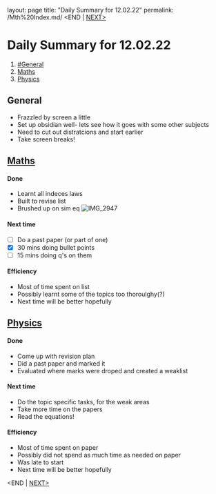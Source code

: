 layout: page
title: "Daily Summary for 12.02.22"
permalink: /Mth%20Index.md/
<END     |     [NEXT>](13.02.22.md)
# Daily Summary for 12.02.22 
1. [#General](#General)
2. [Maths](#Mth%20Index%20)
3. [Physics](#Phy%20Index%20Physics)

## General
* Frazzled by screen a little
* Set up obsidian well- lets see how it goes with some other subjects
* Need to cut out distratcions and start earlier
* Take screen breaks!

## [Maths](Mth%20Index.md)
#### Done
* Learnt all indeces laws
* Built to revise list
* Brushed up on sim eq
![IMG_2947](IMG_2947.jpg) 
#### Next time
- [ ] Do a past paper (or part of one)
- [x] 30 mins doing bullet points
- [ ] 15 mins doing q's on them

#### Efficiency
* Most of time spent on list
* Possibly learnt some of the topics too thoroulghy(?)
* Next time will be better hopefully

## [Physics](Phy%20Index.md)
#### Done
* Come up with revision plan
* Did a past paper and marked it
* Evaluated where marks were droped and created a weaklist
#### Next time
* Do the topic specific tasks, for the weak areas
* Take more time on the papers
* Read the equations!
#### Efficiency
* Most of time spent on paper
* Possibly did not spend as much time as needed on paper
* Was late to start
* Next time will be better hopefully

<END     |     [NEXT>](13.02.22.md)

